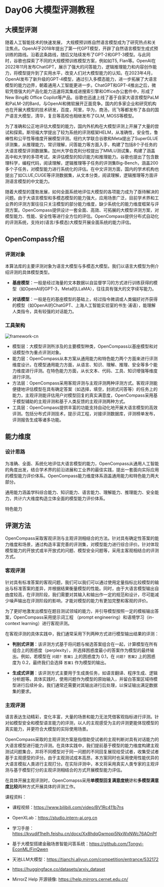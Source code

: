 #  Day06  大模型评测教程

## 大模型评测

随着人工智能技术的快速发展， 大规模预训练自然语言模型成为了研究热点和关注焦点。OpenAI于2018年提出了第一代GPT模型，开辟了自然语言模型生成式预训练的路线。沿着这条路线，随后又陆续发布了GPT-2和GPT-3模型。与此同时，谷歌也探索了不同的大规模预训练模型方案，例如如T5, Flan等。OpenAI在2022年11月发布ChatGPT，展示了强大的问答能力，逻辑推理能力和内容创作能力，将模型提升到了实用水平，改变人们对大模型能力的认知。在2023年4月，OpenAI发布了新升级的GPT-4模型，通过引入多模态能力，进一步拓展了大语言模型的能力边界，朝着通用人工智能更进一步。ChatGPT和GPT-4推出之后，微软凭借强大的产品化能力迅速将其集成进搜索引擎和Office办公套件中，形成了New Bing和 Office Copilot等产品。谷歌也迅速上线了基于自家大语言模型PaLM和PaLM-2的Bard，与OpenAI和微软展开正面竞争。国内的多家企业和研究机构也在开展大模型的技术研发，百度，阿里，华为，商汤，讯飞等都发布了各自的国产语言大模型，清华，复旦等高校也相继发布了GLM, MOSS等模型。

为了准确和公正地评估大模型的能力，国内外机构在大模型评测上开展了大量的尝试和探索。斯坦福大学提出了较为系统的评测框架HELM，从准确性，安全性，鲁棒性和公平性等维度开展模型评测。纽约大学联合谷歌和Meta提出了SuperGLUE评测集，从推理能力，常识理解，问答能力等方面入手，构建了包括8个子任务的大语言模型评测数据集。加州大学伯克利分校提出了MMLU测试集，构建了涵盖高中和大学的多项考试，来评估模型的知识能力和推理能力。谷歌也提出了包含数理科学，编程代码，阅读理解，逻辑推理等子任务的评测集Big-Bench，涵盖200多个子任务，对模型能力进行系统化的评估。在中文评测方面，国内的学术机构也提出了如CLUE,CUGE等评测数据集，从文本分类，阅读理解，逻辑推理等方面评测语言模型的中文能力。

随着大模型的蓬勃发展，如何全面系统地评估大模型的各项能力成为了亟待解决的问题。由于大语言模型和多模态模型的能力强大，应用场景广泛，目前学术界和工业界的评测方案往往只关注模型的部分能力维度，缺少系统化的能力维度框架与评测方案。OpenCompass提供设计一套全面、高效、可拓展的大模型评测方案，对模型能力、性能、安全性等进行全方位的评估。OpenCompass提供分布式自动化的评测系统，支持对(语言/多模态)大模型开展全面系统的能力评估。

## OpenCompass介绍

### 评测对象

本算法库的主要评测对象为语言大模型与多模态大模型。我们以语言大模型为例介绍评测的具体模型类型。

- **基座模型**：一般是经过海量的文本数据以自监督学习的方式进行训练获得的模型（如OpenAI的GPT-3，Meta的LLaMA），往往具有强大的文字续写能力。

- **对话模型**：一般是在的基座模型的基础上，经过指令微调或人类偏好对齐获得的模型（如OpenAI的ChatGPT、上海人工智能实验室的书生·浦语），能理解人类指令，具有较强的对话能力。

### 工具架构

![framework-cn](https://github.com/tonysy/opencompass/assets/7881589/374d9cec-2ebc-442a-ab11-191a7d5cf5e9)

- 模型层：大模型评测所涉及的主要模型种类，OpenCompass以基座模型和对话模型作为重点评测对象。
- 能力层：OpenCompass从本方案从通用能力和特色能力两个方面来进行评测维度设计。在模型通用能力方面，从语言、知识、理解、推理、安全等多个能力维度进行评测。在特色能力方面，从长文本、代码、工具、知识增强等维度进行评测。
- 方法层：OpenCompass采用客观评测与主观评测两种评测方式。客观评测能便捷地评估模型在具有确定答案（如选择，填空，封闭式问答等）的任务上的能力，主观评测能评估用户对模型回复的真实满意度，OpenCompass采用基于模型辅助的主观评测和基于人类反馈的主观评测两种方式。
- 工具层：OpenCompass提供丰富的功能支持自动化地开展大语言模型的高效评测。包括分布式评测技术，提示词工程，对接评测数据库，评测榜单发布，评测报告生成等诸多功能。

## 能力维度

### 设计思路

为准确、全面、系统化地评估大语言模型的能力，OpenCompass从通用人工智能的角度出发，结合学术界的前沿进展和工业界的最佳实践，提出一套面向实际应用的模型能力评价体系。OpenCompass能力维度体系涵盖通用能力和特色能力两大部分。

通用能力涵盖学科综合能力、知识能力、语言能力、理解能力、推理能力、安全能力，共计六大维度构造立体全面的模型能力评价体系。

特色能力

## 评测方法

OpenCompass采取客观评测与主观评测相结合的方法。针对具有确定性答案的能力维度和场景，通过构造丰富完善的评测集，对模型能力进行综合评价。针对体现模型能力的开放式或半开放式的问题、模型安全问题等，采用主客观相结合的评测方式。

### 客观评测

针对具有标准答案的客观问题，我们可以我们可以通过使用定量指标比较模型的输出与标准答案的差异，并根据结果衡量模型的性能。同时，由于大语言模型输出自由度较高，在评测阶段，我们需要对其输入和输出作一定的规范和设计，尽可能减少噪声输出在评测阶段的影响，才能对模型的能力有更加完整和客观的评价。

为了更好地激发出模型在题目测试领域的能力，并引导模型按照一定的模板输出答案，OpenCompass采用提示词工程 （prompt engineering）和语境学习（in-context learning）进行客观评测。

在客观评测的具体实践中，我们通常采用下列两种方式进行模型输出结果的评测：

- **判别式评测**：该评测方式基于将问题与候选答案组合在一起，计算模型在所有组合上的困惑度（perplexity），并选择困惑度最小的答案作为模型的最终输出。例如，若模型在 `问题? 答案1` 上的困惑度为 0.1，在 `问题? 答案2` 上的困惑度为 0.2，最终我们会选择 `答案1` 作为模型的输出。

- **生成式评测**：该评测方式主要用于生成类任务，如语言翻译、程序生成、逻辑分析题等。具体实践时，使用问题作为模型的原始输入，并留白答案区域待模型进行后续补全。我们通常还需要对其输出进行后处理，以保证输出满足数据集的要求。

### 主观评测

语言表达生动精彩，变化丰富，大量的场景和能力无法凭借客观指标进行评测。针对如模型安全和模型语言能力的评测，以人的主观感受为主的评测更能体现模型的真实能力，并更符合大模型的实际使用场景。

OpenCompass采取的主观评测方案是指借助受试者的主观判断对具有对话能力的大语言模型进行能力评测。在具体实践中，我们提前基于模型的能力维度构建主观测试问题集合，并将不同模型对于同一问题的不同回复展现给受试者，收集受试者基于主观感受的评分。由于主观测试成本高昂，本方案同时也采用使用性能优异的大语言模拟人类进行主观打分。在实际评测中，本文将采用真实人类专家的主观评测与基于模型打分的主观评测相结合的方式开展模型能力评估。

在具体开展主观评测时，OpenComapss采用**单模型回复满意度统计**和**多模型满意度比较**两种方式开展具体的评测工作。



课程资料：

- 课程视频：https://www.bilibili.com/video/BV1Rc411b7ns
- OpenXLab：https://studio.intern-ai.org.cn
- 学习手册：https://kvudif1helh.feishu.cn/docx/Xx8hdqGwmopi5NxWxNWc76AOnPf



- 基于大模型搭建金融场景智能问答系统：https://github.com/Tongyi-EconML/FinQwen
- 天池LLM大模型：https://tianchi.aliyun.com/competition/entrance/532172
- https://huggingface.co/datasets/arxiv_dataset
- MirrorZ Help 开源镜像: https://help.mirrors.cernet.edu.cn/